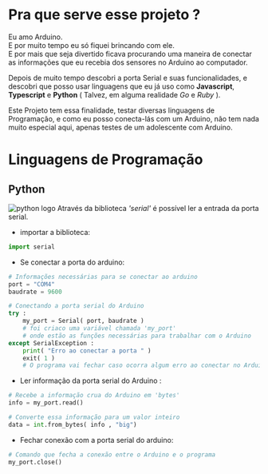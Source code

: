 # Pra que serve esse projeto ?

Eu amo Arduino.  
E por muito tempo eu só fiquei brincando com ele.  
E por mais que seja divertido ficava procurando uma maneira de conectar as informações que eu recebia dos sensores no Arduino ao computador.

Depois de muito tempo descobri a porta Serial e suas funcionalidades, e descobri que posso usar linguagens que eu já uso como **Javascript**, **Typescript** e **Python** ( Talvez, em alguma realidade *Go* e *Ruby* ).

Este Projeto tem essa finalidade, testar diversas linguagens de Programação, e como eu posso conecta-lás com um Arduino, não tem nada muito especial aqui, apenas testes de um adolescente com Arduino.

# Linguagens de Programação

## Python
![python logo](https://upload.wikimedia.org/wikipedia/commons/thumb/f/f8/Python_logo_and_wordmark.svg/640px-Python_logo_and_wordmark.svg.png "python logo")
Através da biblioteca *'serial'* é possível ler a entrada da porta serial.  
- importar a biblioteca:
```python
import serial
```
- Se conectar a porta do arduino:
```python
# Informações necessárias para se conectar ao arduino
port = "COM4"
baudrate = 9600

# Conectando a porta serial do Arduino
try :
    my_port = Serial( port, baudrate )
    # foi criaco uma variável chamada 'my_port'
    # onde estão as funções necessárias para trabalhar com o Arduino
except SerialException :
    print( "Erro ao conectar a porta " )
    exit( 1 )
    # O programa vai fechar caso ocorra algum erro ao conectar no Arduino
```
- Ler informação da porta serial do Arduino :
```python
# Recebe a informação crua do Arduino em 'bytes'
info = my_port.read()

# Converte essa informação para um valor inteiro
data = int.from_bytes( info , "big")
```
- Fechar conexão com a porta serial do arduino:
```python
# Comando que fecha a conexão entre o Arduino e o programa
my_port.close()
```